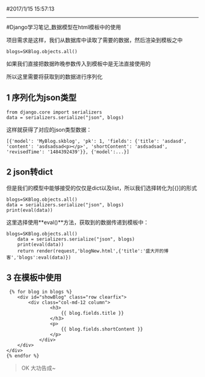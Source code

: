 #2017/1/15 15:57:13


----------
#Django学习笔记_数据模型在html模板中的使用

项目需求是这样，我们从数据库中读取了需要的数据，然后渲染到模板之中

	blogs=SKBlog.objects.all()

如果我们直接把数据昨晚参数传入到模板中是无法直接使用的

所以这里需要将获取到的数据进行序列化 

## 1 序列化为json类型 ##
	from django.core import serializers
	data = serializers.serialize("json", blogs)

这样就获得了对应的json类型数据：

	[{'model': 'MyBlog.skblog', 'pk': 1, 'fields': {'title': 'asdasd', 'content': 'asdsadsad<p></p>', 'shortContent': 'asdsadsad', 'revisedTime': '1484392439'}}, {'model':...}]

## 2 json转dict ##
但是我们的模型中能够接受的仅仅是dict以及list，所以我们选择转化为[{}]的形式

	blogs=SKBlog.objects.all()
    data = serializers.serialize("json", blogs)
    print(eval(data))

这里选择使用**eval()**方法，获取到的数据传递到模板中：

	blogs=SKBlog.objects.all()
	    data = serializers.serialize("json", blogs)
	    print(eval(data))
	    return render(request,'blogNew.html',{'title':'盛大开的博客','blogs':eval(data)})

## 3 在模板中使用 ##
	
	 {% for blog in blogs %}
		<div id="showBlog" class="row clearfix">
		    <div class="col-md-12 column">
					<h3>
		                {{ blog.fields.title }}
					</h3>
					<p>
		                {{ blog.fields.shortContent }}
					</p>
				</div>
		</div>
	</div>
    {% endfor %}

> OK 大功告成~